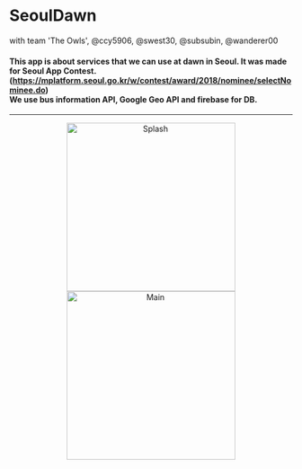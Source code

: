 # SeoulDawn
with team 'The Owls', @ccy5906, @swest30, @subsubin, @wanderer00

#### This app is about services that we can use at dawn in Seoul. It was made for Seoul App Contest. (https://mplatform.seoul.go.kr/w/contest/award/2018/nominee/selectNominee.do) <br> We use bus information API, Google Geo API and firebase for DB.
***
<p align="center">
<img src="http://drive.google.com/uc?export=view&id=1-rAaCBPg63CrreUWpJTXML6IekpSMgOX" width="300px" alt="Splash" margin-right:30px/>
<img src="http://drive.google.com/uc?export=view&id=1fMYKI0Ij3_9QyH-TkldsDUZlRk60codi" width="300px" alt="Main" hspace="20px"/>
</p>
